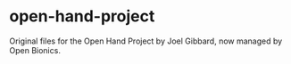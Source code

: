 # open-hand-project
Original files for the Open Hand Project by Joel Gibbard, now managed by Open Bionics.
